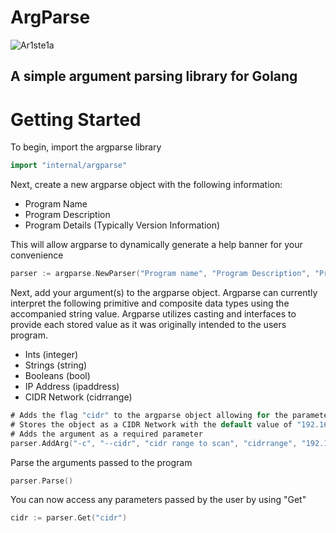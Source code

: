 # ArgParse
![Ar1ste1a](https://img.wanman.io/fUSu0/YUpOSuMo10.png/raw)

## A simple argument parsing library for Golang

# Getting Started

To begin, import the argparse library
``` go
import "internal/argparse"
```

Next,  create a new argparse object with the following information:
- Program Name
- Program Description
- Program Details (Typically Version Information)

This will allow argparse to dynamically generate a help banner for your convenience
  
``` go
parser := argparse.NewParser("Program name", "Program Description", "Program Details")
```

Next, add your argument(s) to the argparse object. Argparse can currently interpret the following primitive and composite data types using the accompanied string value. Argparse utilizes casting and interfaces to provide each stored value as it was originally intended to the users program.
- Ints (integer)
- Strings (string)
- Booleans (bool)
- IP Address (ipaddress)
- CIDR Network (cidrrange)

``` go
# Adds the flag "cidr" to the argparse object allowing for the parameters "-c" and "--cidr".
# Stores the object as a CIDR Network with the default value of "192.168.0.0/16"
# Adds the argument as a required parameter
parser.AddArg("-c", "--cidr", "cidr range to scan", "cidrrange", "192.168.0.0/16", true)
```

Parse the arguments passed to the program

``` go
parser.Parse()
```

You can now access any parameters passed by the user by using "Get"
``` go
cidr := parser.Get("cidr")
```
